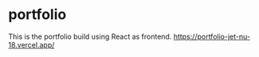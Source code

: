 # portfolio
 This is the portfolio build using React as frontend.
 https://portfolio-jet-nu-18.vercel.app/
